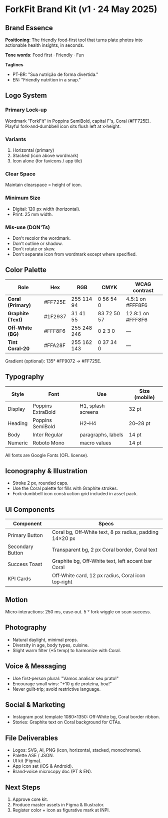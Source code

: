 # ForkFit Brand Kit (v1 · 24 May 2025)

## Brand Essence

**Positioning**: The friendly food‑first tool that turns plate photos into actionable health insights, in seconds.

**Tone words**: Food first · Friendly · Fun

**Taglines**

* PT‑BR: "Sua nutrição de forma divertida."
* EN: "Friendly nutrition in a snap."

## Logo System

### Primary Lock‑up

Wordmark "ForkFit" in Poppins SemiBold, capital F's, Coral (#FF725E). Playful fork‑and‑dumbbell icon sits flush left at x‑height.

### Variants

1. Horizontal (primary)
2. Stacked (icon above wordmark)
3. Icon alone (for favicons / app tile)

### Clear Space

Maintain clearspace = height of icon.

### Minimum Size

* Digital: 120 px width (horizontal).
* Print: 25 mm width.

### Mis‑use (DON'Ts)

* Don't recolor the wordmark.
* Don't outline or shadow.
* Don't rotate or skew.
* Don't separate icon from wordmark except where specified.

## Color Palette

| Role                | Hex     | RGB         | CMYK        | WCAG contrast     |
| ------------------- | ------- | ----------- | ----------- | ----------------- |
| **Coral (Primary)** | #FF725E | 255 114 94  | 0 56 54 0   | 4.5:1 on #FFF8F6  |
| **Graphite (Text)** | #1F2937 | 31 41 55    | 83 72 50 57 | 12.8:1 on #FFF8F6 |
| **Off‑White (BG)**  | #FFF8F6 | 255 248 246 | 0 2 3 0     | —                 |
| **Tint Coral‑20**   | #FFA28F | 255 162 143 | 0 37 34 0   | —                 |

Gradient (optional): 135° #FF9072 → #FF725E.

## Typography

| Style   | Font              | Use                | Size (mobile) |
| ------- | ----------------- | ------------------ | ------------- |
| Display | Poppins ExtraBold | H1, splash screens | 32 pt         |
| Heading | Poppins SemiBold  | H2–H4              | 20–28 pt      |
| Body    | Inter Regular     | paragraphs, labels | 14 pt         |
| Numeric | Roboto Mono       | macro values       | 14 pt         |

All fonts are Google Fonts (OFL license).

## Iconography & Illustration

* Stroke 2 px, rounded caps.
* Use the Coral palette for fills with Graphite strokes.
* Fork‑dumbbell icon construction grid included in asset pack.

## UI Components

| Component        | Specs                                                   |
| ---------------- | ------------------------------------------------------- |
| Primary Button   | Coral bg, Off‑White text, 8 px radius, padding 14×20 px |
| Secondary Button | Transparent bg, 2 px Coral border, Coral text           |
| Success Toast    | Graphite bg, Off‑White text, left accent bar Coral      |
| KPI Cards        | Off‑White card, 12 px radius, Coral icon top‑right      |

## Motion

Micro‑interactions: 250 ms, ease‑out. 5 ° fork wiggle on scan success.

## Photography

* Natural daylight, minimal props.
* Diversity in age, body types, cuisine.
* Slight warm filter (+5 temp) to harmonize with Coral.

## Voice & Messaging

* Use first‑person plural: "Vamos analisar seu prato!"
* Encourage small wins: "+10 g de proteína, boa!"
* Never guilt‑trip; avoid restrictive language.

## Social & Marketing

* Instagram post template 1080×1350: Off‑White bg, Coral border ribbon.
* Stories: Graphite text on Coral background for CTAs.

## File Deliverables

* Logos: SVG, AI, PNG (icon, horizontal, stacked, monochrome).
* Palette ASE / JSON.
* UI kit (Figma).
* App icon set (iOS & Android).
* Brand‑voice microcopy doc (PT & EN).

## Next Steps

1. Approve core kit.
2. Produce master assets in Figma & Illustrator.
3. Register color + icon as figurative mark at INPI.
